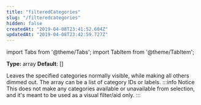 ```yaml
---
title: "filteredCategories"
slug: "/filteredcategories"
hidden: false
createdAt: "2019-04-08T23:41:52.604Z"
updatedAt: "2019-04-08T23:42:59.727Z"
---
```


import Tabs from '@theme/Tabs';
import TabItem from '@theme/TabItem';

**Type:** array<string>
**Default**: []

Leaves the specified categories normally visible, while making all others dimmed out. The array can be a list of category IDs or labels.
:::info Notice
This does not make any categories available or unavailable from selection, and it's meant to be used as a visual filter/aid only.
:::
